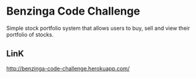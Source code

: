 Benzinga Code Challenge
=========

Simple stock portfolio system that allows users to buy, sell and view their portfolio of stocks.

LinK
----
http://benzinga-code-challenge.herokuapp.com/
